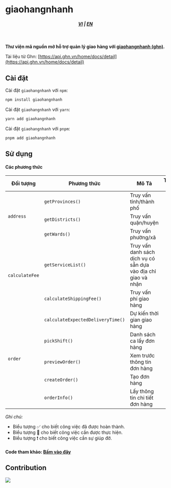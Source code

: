 # giaohangnhanh

<div style="text-align: center;">
    <h5>
        <a href="./README.md">VI</a>
        |
        <a href="./README_en-US.md">EN</a>
    </h5>
</div>
<br/>

<strong>Thư viện mã nguồn mở hỗ trợ quản lý giao hàng với [giaohangnhanh (ghn)](https://ghn.vn).</strong>

Tài liệu từ Ghn: [https://api.ghn.vn/home/docs/detail](https://api.ghn.vn/home/docs/detail)

## Cài đặt

Cài đặt `giaohangnhanh` với `npm`:

```bash
npm install giaohangnhanh
```

Cài đặt `giaohangnhanh` với `yarn`:

```bash
yarn add giaohangnhanh
```

Cài đặt `giaohangnhanh` với `pnpm`:

```bash
pnpm add giaohangnhanh
```

## Sử dụng

#### Các phương thức

<table>
    <thead>
        <tr>
            <th>Đối tượng</th>
            <th>Phương thức</th>
            <th>Mô Tả</th>
            <th>Trạng thái</th>
        </tr>
    </thead>
    <tbody>
        <tr>
            <td rowspan="3"><code>address</code></td>
            <td><code>getProvinces()</code></td>
            <td>Truy vấn tỉnh/thành phố</td>
            <td style="text-align:center">✅</td>
        </tr>
        <tr>
            <td><code>getDistricts()</code></td>
            <td>Truy vấn quận/huyện</td>
            <td style="text-align:center">✅</td>
        </tr>
        <tr>
            <td><code>getWards()</code></td>
            <td>Truy vấn phường/xã</td>
            <td style="text-align:center">✅</td>
        </tr>
        <tr>
            <td rowspan="2"><code>calculateFee</code></td>
            <td><code>getServiceList()</code></td>
            <td>Truy vấn danh sách dịch vụ có sẵn dựa vào địa chỉ giao và nhận</td>
            <td style="text-align:center">✅</td>
        </tr>
        <tr>
            <td><code>calculateShippingFee()</code></td>
            <td>Truy vấn phí giao hàng</td>
            <td style="text-align:center">✅</td>
        </tr>
        <tr>
            <td rowspan="5"><code>order</code></td>
            <td><code>calculateExpectedDeliveryTime()</code></td>
            <td>Dự kiến thời gian giao hàng</td>
            <td style="text-align:center">✅</td>
        </tr>
        <tr>
            <td><code>pickShift()</code></td>
            <td>Danh sách ca lấy đơn hàng</td>
            <td style="text-align:center">✅</td>
        </tr>
        <tr>
            <td><code>previewOrder()</code></td>
            <td>Xem trước thông tin đơn hàng</td>
            <td style="text-align:center">✅</td>
        </tr>
        <tr>
            <td><code>createOrder()</code></td>
            <td>Tạo đơn hàng</td>
            <td style="text-align:center">✅</td>
        </tr>
        <tr>
            <td><code>orderInfo()</code></td>
            <td>Lấy thông tin chi tiết đơn hàng</td>
            <td style="text-align:center">✅</td>
        </tr>
    </tbody>
</table>

_Ghi chú:_

- Biểu tượng ✅ cho biết công việc đã được hoàn thành.
- Biểu tượng 📝 cho biết công việc cần được thực hiện.
- Biểu tượng ❗ cho biết công việc cần sự giúp đỡ.

#### Code tham khảo: <a href="https://github.com/lehuygiang28/giaohangnhanh/blob/HEAD/example/index.ts" target="_blank">Bấm vào đây</a>

## Contribution

<a href="https://github.com/lehuygiang28/regex-vietnamese/graphs/contributors">
  <img src="https://contrib.rocks/image?repo=lehuygiang28/giaohangnhanh" />
</a>
